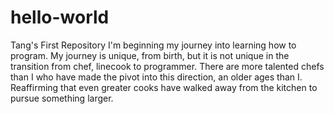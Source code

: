 # hello-world
Tang's First Repository
I'm beginning my journey into learning how to program. My journey is unique, from birth, but it is not unique in the transition from chef, linecook to programmer. There are more talented chefs than I who have made the pivot into this direction, an older ages than I. Reaffirming that even greater cooks have walked away from the kitchen to pursue something larger. 
